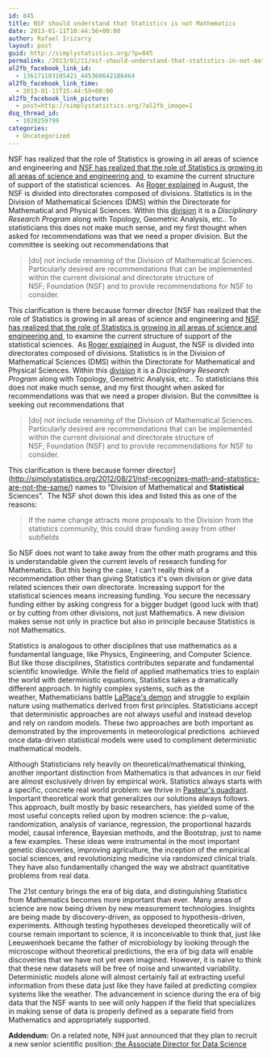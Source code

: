 ```yaml
---
id: 845
title: NSF should understand that Statistics is not Mathematics
date: 2013-01-11T10:44:56+00:00
author: Rafael Irizarry
layout: post
guid: http://simplystatistics.org/?p=845
permalink: /2013/01/11/nsf-should-understand-that-statistics-in-not-mathematics/
al2fb_facebook_link_id:
  - 136171103105421_445360642186464
al2fb_facebook_link_time:
  - 2013-01-11T15:44:59+00:00
al2fb_facebook_link_picture:
  - post=http://simplystatistics.org/?al2fb_image=1
dsq_thread_id:
  - 1020259799
categories:
  - Uncategorized
---
```

NSF has realized that the role of Statistics is growing in all areas of science and engineering and [NSF has realized that the role of Statistics is growing in all areas of science and engineering and ](http://www.nsf.gov/attachments/124926/public/Request_to_form_MPSAC_Subcommittee_StatsNSF_8-15-2012_Final.pdf) to examine the current structure of support of the statistical sciences.  As [Roger explained](http://simplystatistics.org/2012/08/21/nsf-recognizes-math-and-statistics-are-not-the-same/) in August, the NSF is divided into directorates composed of divisions. Statistics is in the Division of Mathematical Sciences (DMS) within the Directorate for Mathematical and Physical Sciences. Within this [division](http://www.nsf.gov/div/index.jsp?div=dms) it is a _Disciplinary Research Program_ along with Topology, Geometric Analysis, etc.. To statisticians this does not make much sense, and my first thought when asked for recommendations was that we need a proper division. But the committee is seeking out recommendations that

> [do] not include renaming of the Division of Mathematical Sciences. Particularly desired are recommendations that can be implemented within the current divisional and directorate structure of NSF; Foundation (NSF) and to provide recommendations for NSF to consider.

This clarification is there because former director [NSF has realized that the role of Statistics is growing in all areas of science and engineering and [NSF has realized that the role of Statistics is growing in all areas of science and engineering and ](http://www.nsf.gov/attachments/124926/public/Request_to_form_MPSAC_Subcommittee_StatsNSF_8-15-2012_Final.pdf) to examine the current structure of support of the statistical sciences.  As [Roger explained](http://simplystatistics.org/2012/08/21/nsf-recognizes-math-and-statistics-are-not-the-same/) in August, the NSF is divided into directorates composed of divisions. Statistics is in the Division of Mathematical Sciences (DMS) within the Directorate for Mathematical and Physical Sciences. Within this [division](http://www.nsf.gov/div/index.jsp?div=dms) it is a _Disciplinary Research Program_ along with Topology, Geometric Analysis, etc.. To statisticians this does not make much sense, and my first thought when asked for recommendations was that we need a proper division. But the committee is seeking out recommendations that

> [do] not include renaming of the Division of Mathematical Sciences. Particularly desired are recommendations that can be implemented within the current divisional and directorate structure of NSF; Foundation (NSF) and to provide recommendations for NSF to consider.

This clarification is there because former director](http://simplystatistics.org/2012/08/21/nsf-recognizes-math-and-statistics-are-not-the-same/) names to "Division of Mathematical and **Statistical** Sciences”.  The NSF shot down this idea and listed this as one of the reasons:

> If the name change attracts more proposals to the Division from the statistics community, this could draw funding away from other subfields

So NSF does not want to take away from the other math programs and this is understandable given the current levels of research funding for Mathematics. But this being the case, I can't really think of a recommendation other than giving Statistics it's own division or give data related sciences their own directorate. Increasing support for the statistical sciences means increasing funding. You secure the necessary funding either by asking congress for a bigger budget (good luck with that) or by cutting from other divisions, not just Mathematics. A new division makes sense not only in practice but also in principle because Statistics is not Mathematics.

Statistics is analogous to other disciplines that use mathematics as a fundamental language, like Physics, Engineering, and Computer Science. But like those disciplines, Statistics contributes separate and fundamental scientific knowledge. While the field of applied mathematics tries to explain the world with deterministic equations, Statistics takes a dramatically different approach. In highly complex systems, such as the weather, Mathematicians battle [LaPlace's demon](http://en.wikipedia.org/wiki/Laplace's_demon) and struggle to explain nature using mathematics derived from first principles. Statisticians accept  that deterministic approaches are not always useful and instead develop and rely on random models. These two approaches are both important as demonstrated by the improvements in meteorological predictions  achieved once data-driven statistical models were used to compliment deterministic mathematical models.

Although Statisticians rely heavily on theoretical/mathematical thinking, another important distinction from Mathematics is that advances in our field are almost exclusively driven by empirical work. Statistics always starts with a specific, concrete real world problem: we thrive in [Pasteur's quadrant](http://en.wikipedia.org/wiki/Pasteur's_quadrant). Important theoretical work that generalizes our solutions always follows. This approach, built mostly by basic researchers, has yielded some of the most useful concepts relied upon by modren science: the p-value, randomization, analysis of variance, regression, the proportional hazards model, causal inference, Bayesian methods, and the Bootstrap, just to name a few examples. These ideas were instrumental in the most important genetic discoveries, improving agriculture, the inception of the empirical social sciences, and revolutionizing medicine via randomized clinical trials. They have also fundamentally changed the way we abstract quantitative problems from real data.

The 21st century brings the era of big data, and distinguishing Statistics from Mathematics becomes more important than ever.  Many areas of science are now being driven by new measurement technologies. Insights are being made by discovery-driven, as opposed to hypothesis-driven, experiments. Although testing hypotheses developed theoretically will of course remain important to science, it is inconceivable to think that, just like Leeuwenhoek became the father of microbiology by looking through the microscope without theoretical predictions, the era of big data will enable discoveries that we have not yet even imagined. However, it is naive to think that these new datasets will be free of noise and unwanted variability. Deterministic models alone will almost certainly fail at extracting useful information from these data just like they have failed at predicting complex systems like the weather. The advancement in science during the era of big data that the NSF wants to see will only happen if the field that specializes in making sense of data is properly defined as a separate field from Mathematics and appropriately supported.

**Addendum:** On a related note, NIH just announced that they plan to recruit a new senior scientific position:[ the Associate Director for Data Science](http://www.nih.gov/news/health/jan2013/od-10a.htm)